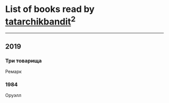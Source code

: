 # List of books read by [tatarchikbandit](http://vk.com/id104025550)<sup>2</sup>
---

## 2019

### Три товарища
Ремарк


### 1984
Оруэлл




